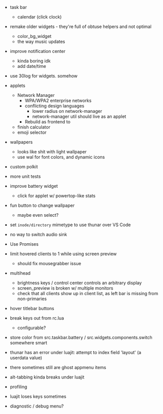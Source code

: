 
- task bar
	- calendar (click clock)

- remake older widgets - they're full of obtuse helpers and not optimal 
	- color_bg_widget
	- the way music updates

- improve notification center
	- kinda boring idk
	- add date/time

- use 30log for widgets. somehow

- applets
	- Network Manager
		- WPA/WPA2 enterprise networks
		- conflicting design languages
			- lower radius on network-manager
			- network-manager util should live as an applet
		- Rebuild as frontend to 
	- finish calculator
	- emoji selector

- wallpapers
	- looks like shit with light wallpaper
	- use wal for font colors, and dynamic icons

- custom polkit

- more unit tests

- improve battery widget
	 - click for applet w/ powertop-like stats

- fun button to change wallpaper
	- maybe even select?

- set `inode/directory` mimetype to use thunar over VS Code 

- no way to switch audio sink

- Use Promises

- limit hovered clients to 1 while using screen preview
	- should fix mousegrabber issue

- multihead
	- brightness keys / control center controls an arbitrary display
	- screen_preview is broken w/ multiple monitors
	- check that all clients show up in client list, as left bar is missing from non-primaries

- hover titlebar buttons

- break keys out from rc.lua
	- configurable?

- store color from src.taskbar.battery / src.widgets.components.switch somewhere smart

- thunar has an error under luajit: attempt to index field 'layout' (a userdata value)

- there sometimes still are ghost appmenu items

- alt-tabbing kinda breaks under luajit

- profiling

- luajit loses keys sometimes

- diagnostic / debug menu?